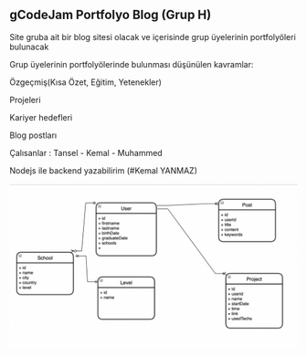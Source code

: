 ## gCodeJam Portfolyo Blog (Grup H)

Site gruba ait bir blog sitesi olacak ve içerisinde grup üyelerinin portfolyöleri bulunacak

Grup üyelerinin portfolyölerinde bulunması düşünülen kavramlar:

Özgeçmiş(Kısa Özet, Eğitim, Yetenekler)

Projeleri

Kariyer hedefleri

Blog postları

Çalısanlar : Tansel - Kemal - Muhammed


Nodejs ile backend yazabilirim (#Kemal YANMAZ)

![](umldiagram.png)